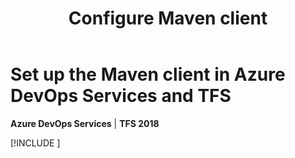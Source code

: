 ﻿---
title: Configure Maven client
description: Successfully configure your Maven client for use with Azure DevOps Services or Team Foundation Server
ms.technology: devops-artifacts
ms.assetid: 944f45ee-baa3-45ba-8467-5e7ab2bc47cf
ms.manager: jenp
ms.topic: conceptual
ms.reviewer: dastahel
ms.date: 11/14/2019
monikerRange: ">= tfs-2018"
---

# Set up the Maven client in Azure DevOps Services and TFS

**Azure DevOps Services** | **TFS 2018**

[!INCLUDE [](../includes/maven/pom-and-settings.md)]
